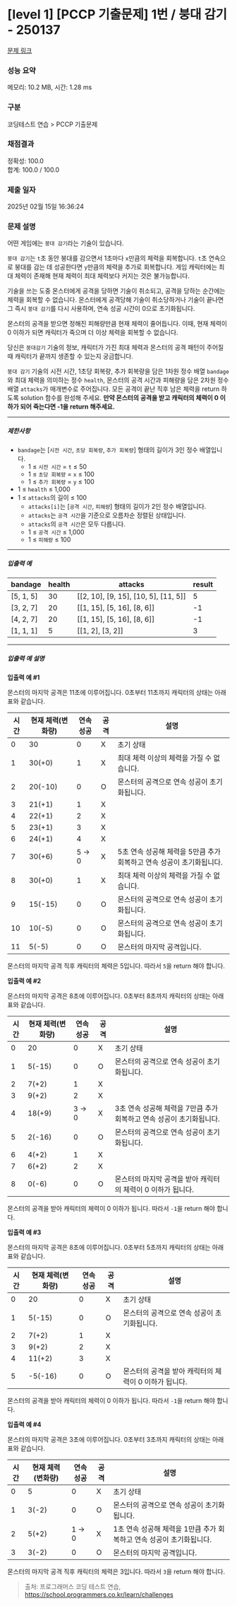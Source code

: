 # [level 1] [PCCP 기출문제] 1번 / 붕대 감기 - 250137 

[문제 링크](https://school.programmers.co.kr/learn/courses/30/lessons/250137) 

### 성능 요약

메모리: 10.2 MB, 시간: 1.28 ms

### 구분

코딩테스트 연습 > PCCP 기출문제

### 채점결과

정확성: 100.0<br/>합계: 100.0 / 100.0

### 제출 일자

2025년 02월 15일 16:36:24

### 문제 설명

<p style="user-select: auto !important;">어떤 게임에는 <code style="user-select: auto !important;">붕대 감기</code>라는 기술이 있습니다.</p>

<p style="user-select: auto !important;"><code style="user-select: auto !important;">붕대 감기</code>는 <code style="user-select: auto !important;">t</code>초 동안 붕대를 감으면서 1초마다 <code style="user-select: auto !important;">x</code>만큼의 체력을 회복합니다. <code style="user-select: auto !important;">t</code>초 연속으로 붕대를 감는 데 성공한다면 <code style="user-select: auto !important;">y</code>만큼의 체력을 추가로 회복합니다. 게임 캐릭터에는 최대 체력이 존재해 현재 체력이 최대 체력보다 커지는 것은 불가능합니다.</p>

<p style="user-select: auto !important;">기술을 쓰는 도중 몬스터에게 공격을 당하면 기술이 취소되고, 공격을 당하는 순간에는 체력을 회복할 수 없습니다. 몬스터에게 공격당해 기술이 취소당하거나 기술이 끝나면 그 즉시 <code style="user-select: auto !important;">붕대 감기</code>를 다시 사용하며, 연속 성공 시간이 0으로 초기화됩니다.</p>

<p style="user-select: auto !important;">몬스터의 공격을 받으면 정해진 피해량만큼 현재 체력이 줄어듭니다. 이때, 현재 체력이 0 이하가 되면 캐릭터가 죽으며 더 이상 체력을 회복할 수 없습니다.</p>

<p style="user-select: auto !important;">당신은 <code style="user-select: auto !important;">붕대감기</code> 기술의 정보, 캐릭터가 가진 최대 체력과 몬스터의 공격 패턴이 주어질 때 캐릭터가 끝까지 생존할 수 있는지 궁금합니다.</p>

<p style="user-select: auto !important;"><code style="user-select: auto !important;">붕대 감기</code> 기술의 시전 시간, 1초당 회복량, 추가 회복량을 담은 1차원 정수 배열 <code style="user-select: auto !important;">bandage</code>와 최대 체력을 의미하는 정수 <code style="user-select: auto !important;">health</code>, 몬스터의 공격 시간과 피해량을 담은 2차원 정수 배열 <code style="user-select: auto !important;">attacks</code>가 매개변수로 주어집니다. 모든 공격이 끝난 직후 남은 체력을 return 하도록 solution 함수를 완성해 주세요. <strong style="user-select: auto !important;">만약 몬스터의 공격을 받고 캐릭터의 체력이 0 이하가 되어 죽는다면 -1을 return 해주세요.</strong></p>

<hr style="user-select: auto !important;">

<h5 style="user-select: auto !important;">제한사항</h5>

<ul style="user-select: auto !important;">
<li style="user-select: auto !important;"><code style="user-select: auto !important;">bandage</code>는 [<code style="user-select: auto !important;">시전 시간</code>, <code style="user-select: auto !important;">초당 회복량</code>, <code style="user-select: auto !important;">추가 회복량</code>] 형태의 길이가 3인 정수 배열입니다.

<ul style="user-select: auto !important;">
<li style="user-select: auto !important;">1 ≤ <code style="user-select: auto !important;">시전 시간</code> = <code style="user-select: auto !important;">t</code> ≤ 50</li>
<li style="user-select: auto !important;">1 ≤ <code style="user-select: auto !important;">초당 회복량</code> = <code style="user-select: auto !important;">x</code> ≤ 100</li>
<li style="user-select: auto !important;">1 ≤ <code style="user-select: auto !important;">추가 회복량</code> = <code style="user-select: auto !important;">y</code> ≤ 100</li>
</ul></li>
<li style="user-select: auto !important;">1 ≤ <code style="user-select: auto !important;">health</code> ≤ 1,000</li>
<li style="user-select: auto !important;">1 ≤ <code style="user-select: auto !important;">attacks</code>의 길이 ≤ 100

<ul style="user-select: auto !important;">
<li style="user-select: auto !important;"><code style="user-select: auto !important;">attacks[i]</code>는 [<code style="user-select: auto !important;">공격 시간</code>, <code style="user-select: auto !important;">피해량</code>] 형태의 길이가 2인 정수 배열입니다.</li>
<li style="user-select: auto !important;"><code style="user-select: auto !important;">attacks</code>는 <code style="user-select: auto !important;">공격 시간</code>을 기준으로 오름차순 정렬된 상태입니다.</li>
<li style="user-select: auto !important;"><code style="user-select: auto !important;">attacks</code>의 <code style="user-select: auto !important;">공격 시간</code>은 모두 다릅니다.</li>
<li style="user-select: auto !important;">1 ≤ <code style="user-select: auto !important;">공격 시간</code> ≤ 1,000</li>
<li style="user-select: auto !important;">1 ≤ <code style="user-select: auto !important;">피해량</code> ≤ 100</li>
</ul></li>
</ul>

<hr style="user-select: auto !important;">

<h5 style="user-select: auto !important;">입출력 예</h5>
<table class="table" style="user-select: auto !important;">
        <thead style="user-select: auto !important;"><tr style="user-select: auto !important;">
<th style="user-select: auto !important;">bandage</th>
<th style="user-select: auto !important;">health</th>
<th style="user-select: auto !important;">attacks</th>
<th style="user-select: auto !important;">result</th>
</tr>
</thead>
        <tbody style="user-select: auto !important;"><tr style="user-select: auto !important;">
<td style="user-select: auto !important;">[5, 1, 5]</td>
<td style="user-select: auto !important;">30</td>
<td style="user-select: auto !important;">[[2, 10], [9, 15], [10, 5], [11, 5]]</td>
<td style="user-select: auto !important;">5</td>
</tr>
<tr style="user-select: auto !important;">
<td style="user-select: auto !important;">[3, 2, 7]</td>
<td style="user-select: auto !important;">20</td>
<td style="user-select: auto !important;">[[1, 15], [5, 16], [8, 6]]</td>
<td style="user-select: auto !important;">-1</td>
</tr>
<tr style="user-select: auto !important;">
<td style="user-select: auto !important;">[4, 2, 7]</td>
<td style="user-select: auto !important;">20</td>
<td style="user-select: auto !important;">[[1, 15], [5, 16], [8, 6]]</td>
<td style="user-select: auto !important;">-1</td>
</tr>
<tr style="user-select: auto !important;">
<td style="user-select: auto !important;">[1, 1, 1]</td>
<td style="user-select: auto !important;">5</td>
<td style="user-select: auto !important;">[[1, 2], [3, 2]]</td>
<td style="user-select: auto !important;">3</td>
</tr>
</tbody>
      </table>
<hr style="user-select: auto !important;">

<h5 style="user-select: auto !important;">입출력 예 설명</h5>

<p style="user-select: auto !important;"><strong style="user-select: auto !important;">입출력 예 #1</strong></p>

<p style="user-select: auto !important;">몬스터의 마지막 공격은 11초에 이루어집니다. 0초부터 11초까지 캐릭터의 상태는 아래 표와 같습니다.</p>
<table class="table" style="user-select: auto !important;">
        <thead style="user-select: auto !important;"><tr style="user-select: auto !important;">
<th style="user-select: auto !important;">시간</th>
<th style="user-select: auto !important;">현재 체력(변화량)</th>
<th style="user-select: auto !important;">연속 성공</th>
<th style="user-select: auto !important;">공격</th>
<th style="user-select: auto !important;">설명</th>
</tr>
</thead>
        <tbody style="user-select: auto !important;"><tr style="user-select: auto !important;">
<td style="user-select: auto !important;">0</td>
<td style="user-select: auto !important;">30</td>
<td style="user-select: auto !important;">0</td>
<td style="user-select: auto !important;">X</td>
<td style="user-select: auto !important;">초기 상태</td>
</tr>
<tr style="user-select: auto !important;">
<td style="user-select: auto !important;">1</td>
<td style="user-select: auto !important;">30(+0)</td>
<td style="user-select: auto !important;">1</td>
<td style="user-select: auto !important;">X</td>
<td style="user-select: auto !important;">최대 체력 이상의 체력을 가질 수 없습니다.</td>
</tr>
<tr style="user-select: auto !important;">
<td style="user-select: auto !important;">2</td>
<td style="user-select: auto !important;">20(-10)</td>
<td style="user-select: auto !important;">0</td>
<td style="user-select: auto !important;">O</td>
<td style="user-select: auto !important;">몬스터의 공격으로 연속 성공이 초기화됩니다.</td>
</tr>
<tr style="user-select: auto !important;">
<td style="user-select: auto !important;">3</td>
<td style="user-select: auto !important;">21(+1)</td>
<td style="user-select: auto !important;">1</td>
<td style="user-select: auto !important;">X</td>
<td style="user-select: auto !important;"></td>
</tr>
<tr style="user-select: auto !important;">
<td style="user-select: auto !important;">4</td>
<td style="user-select: auto !important;">22(+1)</td>
<td style="user-select: auto !important;">2</td>
<td style="user-select: auto !important;">X</td>
<td style="user-select: auto !important;"></td>
</tr>
<tr style="user-select: auto !important;">
<td style="user-select: auto !important;">5</td>
<td style="user-select: auto !important;">23(+1)</td>
<td style="user-select: auto !important;">3</td>
<td style="user-select: auto !important;">X</td>
<td style="user-select: auto !important;"></td>
</tr>
<tr style="user-select: auto !important;">
<td style="user-select: auto !important;">6</td>
<td style="user-select: auto !important;">24(+1)</td>
<td style="user-select: auto !important;">4</td>
<td style="user-select: auto !important;">X</td>
<td style="user-select: auto !important;"></td>
</tr>
<tr style="user-select: auto !important;">
<td style="user-select: auto !important;">7</td>
<td style="user-select: auto !important;">30(+6)</td>
<td style="user-select: auto !important;">5 → 0</td>
<td style="user-select: auto !important;">X</td>
<td style="user-select: auto !important;">5초 연속 성공해 체력을 5만큼 추가 회복하고 연속 성공이 초기화됩니다.</td>
</tr>
<tr style="user-select: auto !important;">
<td style="user-select: auto !important;">8</td>
<td style="user-select: auto !important;">30(+0)</td>
<td style="user-select: auto !important;">1</td>
<td style="user-select: auto !important;">X</td>
<td style="user-select: auto !important;">최대 체력 이상의 체력을 가질 수 없습니다.</td>
</tr>
<tr style="user-select: auto !important;">
<td style="user-select: auto !important;">9</td>
<td style="user-select: auto !important;">15(-15)</td>
<td style="user-select: auto !important;">0</td>
<td style="user-select: auto !important;">O</td>
<td style="user-select: auto !important;">몬스터의 공격으로 연속 성공이 초기화됩니다.</td>
</tr>
<tr style="user-select: auto !important;">
<td style="user-select: auto !important;">10</td>
<td style="user-select: auto !important;">10(-5)</td>
<td style="user-select: auto !important;">0</td>
<td style="user-select: auto !important;">O</td>
<td style="user-select: auto !important;">몬스터의 공격으로 연속 성공이 초기화됩니다.</td>
</tr>
<tr style="user-select: auto !important;">
<td style="user-select: auto !important;">11</td>
<td style="user-select: auto !important;">5(-5)</td>
<td style="user-select: auto !important;">0</td>
<td style="user-select: auto !important;">O</td>
<td style="user-select: auto !important;">몬스터의 마지막 공격입니다.</td>
</tr>
</tbody>
      </table>
<p style="user-select: auto !important;">몬스터의 마지막 공격 직후 캐릭터의 체력은 5입니다. 따라서 <code style="user-select: auto !important;">5</code>을 return 해야 합니다.</p>

<p style="user-select: auto !important;"><strong style="user-select: auto !important;">입출력 예 #2</strong></p>

<p style="user-select: auto !important;">몬스터의 마지막 공격은 8초에 이루어집니다. 0초부터 8초까지 캐릭터의 상태는 아래 표와 같습니다.</p>
<table class="table" style="user-select: auto !important;">
        <thead style="user-select: auto !important;"><tr style="user-select: auto !important;">
<th style="user-select: auto !important;">시간</th>
<th style="user-select: auto !important;">현재 체력(변화량)</th>
<th style="user-select: auto !important;">연속 성공</th>
<th style="user-select: auto !important;">공격</th>
<th style="user-select: auto !important;">설명</th>
</tr>
</thead>
        <tbody style="user-select: auto !important;"><tr style="user-select: auto !important;">
<td style="user-select: auto !important;">0</td>
<td style="user-select: auto !important;">20</td>
<td style="user-select: auto !important;">0</td>
<td style="user-select: auto !important;">X</td>
<td style="user-select: auto !important;">초기 상태</td>
</tr>
<tr style="user-select: auto !important;">
<td style="user-select: auto !important;">1</td>
<td style="user-select: auto !important;">5(-15)</td>
<td style="user-select: auto !important;">0</td>
<td style="user-select: auto !important;">O</td>
<td style="user-select: auto !important;">몬스터의 공격으로 연속 성공이 초기화됩니다.</td>
</tr>
<tr style="user-select: auto !important;">
<td style="user-select: auto !important;">2</td>
<td style="user-select: auto !important;">7(+2)</td>
<td style="user-select: auto !important;">1</td>
<td style="user-select: auto !important;">X</td>
<td style="user-select: auto !important;"></td>
</tr>
<tr style="user-select: auto !important;">
<td style="user-select: auto !important;">3</td>
<td style="user-select: auto !important;">9(+2)</td>
<td style="user-select: auto !important;">2</td>
<td style="user-select: auto !important;">X</td>
<td style="user-select: auto !important;"></td>
</tr>
<tr style="user-select: auto !important;">
<td style="user-select: auto !important;">4</td>
<td style="user-select: auto !important;">18(+9)</td>
<td style="user-select: auto !important;">3 → 0</td>
<td style="user-select: auto !important;">X</td>
<td style="user-select: auto !important;">3초 연속 성공해 체력을 7만큼 추가 회복하고 연속 성공이 초기화됩니다.</td>
</tr>
<tr style="user-select: auto !important;">
<td style="user-select: auto !important;">5</td>
<td style="user-select: auto !important;">2(-16)</td>
<td style="user-select: auto !important;">0</td>
<td style="user-select: auto !important;">O</td>
<td style="user-select: auto !important;">몬스터의 공격으로 연속 성공이 초기화됩니다.</td>
</tr>
<tr style="user-select: auto !important;">
<td style="user-select: auto !important;">6</td>
<td style="user-select: auto !important;">4(+2)</td>
<td style="user-select: auto !important;">1</td>
<td style="user-select: auto !important;">X</td>
<td style="user-select: auto !important;"></td>
</tr>
<tr style="user-select: auto !important;">
<td style="user-select: auto !important;">7</td>
<td style="user-select: auto !important;">6(+2)</td>
<td style="user-select: auto !important;">2</td>
<td style="user-select: auto !important;">X</td>
<td style="user-select: auto !important;"></td>
</tr>
<tr style="user-select: auto !important;">
<td style="user-select: auto !important;">8</td>
<td style="user-select: auto !important;">0(-6)</td>
<td style="user-select: auto !important;">0</td>
<td style="user-select: auto !important;">O</td>
<td style="user-select: auto !important;">몬스터의 마지막 공격을 받아 캐릭터의 체력이 0 이하가 됩니다.</td>
</tr>
</tbody>
      </table>
<p style="user-select: auto !important;">몬스터의 공격을 받아 캐릭터의 체력이 0 이하가 됩니다. 따라서 <code style="user-select: auto !important;">-1</code>을 return 해야 합니다.</p>

<p style="user-select: auto !important;"><strong style="user-select: auto !important;">입출력 예 #3</strong></p>

<p style="user-select: auto !important;">몬스터의 마지막 공격은 8초에 이루어집니다. 0초부터 5초까지 캐릭터의 상태는 아래 표와 같습니다.</p>
<table class="table" style="user-select: auto !important;">
        <thead style="user-select: auto !important;"><tr style="user-select: auto !important;">
<th style="user-select: auto !important;">시간</th>
<th style="user-select: auto !important;">현재 체력(변화량)</th>
<th style="user-select: auto !important;">연속 성공</th>
<th style="user-select: auto !important;">공격</th>
<th style="user-select: auto !important;">설명</th>
</tr>
</thead>
        <tbody style="user-select: auto !important;"><tr style="user-select: auto !important;">
<td style="user-select: auto !important;">0</td>
<td style="user-select: auto !important;">20</td>
<td style="user-select: auto !important;">0</td>
<td style="user-select: auto !important;">X</td>
<td style="user-select: auto !important;">초기 상태</td>
</tr>
<tr style="user-select: auto !important;">
<td style="user-select: auto !important;">1</td>
<td style="user-select: auto !important;">5(-15)</td>
<td style="user-select: auto !important;">0</td>
<td style="user-select: auto !important;">O</td>
<td style="user-select: auto !important;">몬스터의 공격으로 연속 성공이 초기화됩니다.</td>
</tr>
<tr style="user-select: auto !important;">
<td style="user-select: auto !important;">2</td>
<td style="user-select: auto !important;">7(+2)</td>
<td style="user-select: auto !important;">1</td>
<td style="user-select: auto !important;">X</td>
<td style="user-select: auto !important;"></td>
</tr>
<tr style="user-select: auto !important;">
<td style="user-select: auto !important;">3</td>
<td style="user-select: auto !important;">9(+2)</td>
<td style="user-select: auto !important;">2</td>
<td style="user-select: auto !important;">X</td>
<td style="user-select: auto !important;"></td>
</tr>
<tr style="user-select: auto !important;">
<td style="user-select: auto !important;">4</td>
<td style="user-select: auto !important;">11(+2)</td>
<td style="user-select: auto !important;">3</td>
<td style="user-select: auto !important;">X</td>
<td style="user-select: auto !important;"></td>
</tr>
<tr style="user-select: auto !important;">
<td style="user-select: auto !important;">5</td>
<td style="user-select: auto !important;">-5(-16)</td>
<td style="user-select: auto !important;">0</td>
<td style="user-select: auto !important;">O</td>
<td style="user-select: auto !important;">몬스터의 공격을 받아 캐릭터의 체력이 0 이하가 됩니다.</td>
</tr>
</tbody>
      </table>
<p style="user-select: auto !important;">몬스터의 공격을 받아 캐릭터의 체력이 0 이하가 됩니다. 따라서 <code style="user-select: auto !important;">-1</code>을 return 해야 합니다.</p>

<p style="user-select: auto !important;"><strong style="user-select: auto !important;">입출력 예 #4</strong></p>

<p style="user-select: auto !important;">몬스터의 마지막 공격은 3초에 이루어집니다. 0초부터 3초까지 캐릭터의 상태는 아래 표와 같습니다.</p>
<table class="table" style="user-select: auto !important;">
        <thead style="user-select: auto !important;"><tr style="user-select: auto !important;">
<th style="user-select: auto !important;">시간</th>
<th style="user-select: auto !important;">현재 체력(변화량)</th>
<th style="user-select: auto !important;">연속 성공</th>
<th style="user-select: auto !important;">공격</th>
<th style="user-select: auto !important;">설명</th>
</tr>
</thead>
        <tbody style="user-select: auto !important;"><tr style="user-select: auto !important;">
<td style="user-select: auto !important;">0</td>
<td style="user-select: auto !important;">5</td>
<td style="user-select: auto !important;">0</td>
<td style="user-select: auto !important;">X</td>
<td style="user-select: auto !important;">초기 상태</td>
</tr>
<tr style="user-select: auto !important;">
<td style="user-select: auto !important;">1</td>
<td style="user-select: auto !important;">3(-2)</td>
<td style="user-select: auto !important;">0</td>
<td style="user-select: auto !important;">O</td>
<td style="user-select: auto !important;">몬스터의 공격으로 연속 성공이 초기화됩니다.</td>
</tr>
<tr style="user-select: auto !important;">
<td style="user-select: auto !important;">2</td>
<td style="user-select: auto !important;">5(+2)</td>
<td style="user-select: auto !important;">1 → 0</td>
<td style="user-select: auto !important;">X</td>
<td style="user-select: auto !important;">1초 연속 성공해 체력을 1만큼 추가 회복하고 연속 성공이 초기화됩니다.</td>
</tr>
<tr style="user-select: auto !important;">
<td style="user-select: auto !important;">3</td>
<td style="user-select: auto !important;">3(-2)</td>
<td style="user-select: auto !important;">0</td>
<td style="user-select: auto !important;">O</td>
<td style="user-select: auto !important;">몬스터의 마지막 공격입니다.</td>
</tr>
</tbody>
      </table>
<p style="user-select: auto !important;">몬스터의 마지막 공격 직후 캐릭터의 체력은 3입니다. 따라서 <code style="user-select: auto !important;">3</code>을 return 해야 합니다.</p>


> 출처: 프로그래머스 코딩 테스트 연습, https://school.programmers.co.kr/learn/challenges